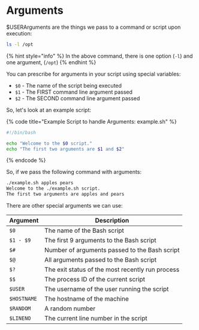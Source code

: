 # Arguments

$USERArguments are the things we pass to a command or script upon execution:

```bash
ls -l /opt
```

{% hint style="info" %}
In the above command, there is one option (`-l`) and one argument, (`/opt`)
{% endhint %}

You can prescribe for arguments in your script using special variables:

* `$0` - The name of the script being executed
* `$1` - The FIRST command line argument passed
* `$2` - The SECOND command line argument passed

So, let's look at an example script:

{% code title="Example Script to handle Arguments: example.sh" %}
```bash
#!/bin/bash

echo "Welcome to the $0 script."
echo "The first two arguments are $1 and $2"
```
{% endcode %}

So, if we pass the following command with arguments:

```bash
./example.sh apples pears
Welcome to the ./example.sh script.
The first two arguments are apples and pears
```

There are other special arguments we can use:

| Argument    | Description                                      |
| ----------- | ------------------------------------------------ |
| `$0`        | The name of the Bash script                      |
| `$1 - $9`   | The first 9 arguments to the Bash script         |
| `$#`        | Number of arguments passed to the Bash script    |
| `$@`        | All arguments passed to the Bash script          |
| `$?`        | The exit status of the most recently run process |
| `$$`        | The process ID of the current script             |
| `$USER`     | The username of the user running the script      |
| `$HOSTNAME` | The hostname of the machine                      |
| `$RANDOM`   | A random number                                  |
| `$LINENO`   | The current line number in the script            |









